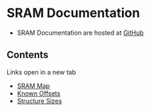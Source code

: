 ﻿# SRAM Documentation

* SRAM Documentation are hosted at <a href="https://github.com/CleanCodeX/SramFormat.SoE" target="_">GitHub</a>

## Contents

Links open in a new tab

* [SRAM Map](https://github.com/CleanCodeX/SramFormat.SoE/Markdown/Items/Sram.md)
* [Known Offsets](https://github.com/CleanCodeX/SramFormat.SoE/Markdown/Offsets.md)
* [Structure Sizes](https://github.com/CleanCodeX/SramFormat.SoE/Markdown/Sizes.md)
